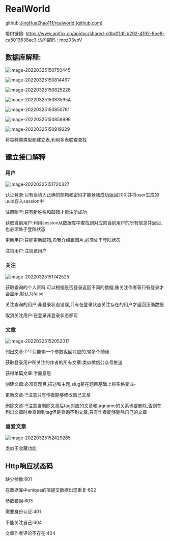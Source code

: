 # RealWorld

github:[JingHuaZhao111/realworld (github.com)](https://github.com/JingHuaZhao111/realworld)


接口链接: https://www.apifox.cn/apidoc/shared-c0bd11df-b292-4192-8be8-ca5013638ae3  访问密码 : mpz03vpV 

## 数据库解释:

![image-20220325150750445](RealWorld.assets/image-20220325150750445.png)

![image-20220325150814497](RealWorld.assets/image-20220325150814497.png)

![image-20220325150825228](RealWorld.assets/image-20220325150825228.png)

![image-20220325150835954](RealWorld.assets/image-20220325150835954.png)

![image-20220325150850781](RealWorld.assets/image-20220325150850781.png)

![image-20220325150859996](RealWorld.assets/image-20220325150859996.png)

![image-20220325150919229](RealWorld.assets/image-20220325150919229.png)

将每种类类型都建立表,利用多表联查查找

## 建立接口解释

### 用户

![image-20220325151720327](RealWorld.assets/image-20220325151720327.png)

认证登录:只有当填入正确的邮箱和密码才能登陆成功返回200,并将user生成的uuid存入session中

注册账号:只有新姓名和邮箱才能注册成功

获取当前用户:利用session从数据库中查找到对应的当前用户的所有信息并返回,也必须处于登陆状态

更新用户:只能更新邮箱,自我介绍跟图片,必须处于登陆状态

注销用户:注销该用户

### 关注

![image-20220325151742525](RealWorld.assets/image-20220325151742525.png)

获取查询的个人资料:可以根据是否登录返回不同的数据,像关注作者等只有登录才会显示,默认为false

关注查询的用户:非登录状态错误,只有在登录状态关注存在的用户才返回正确数据

取消关注用户:在登录非登录状态都可

### 文章

![image-20220325152052017](RealWorld.assets/image-20220325152052017.png)

列出文章:T^T只能输一个参数返回对应的,输多个随缘

获取登录用户所关注的作者的所有文章:类似微信公众号推送

获得单篇文章:字面意思

创建文章:必须有题目,描述和主题,slug是在题目基础上将空格变成-

更新文章:!!!注意只有作者能够修改自己文章

删除文章:!!!注意当删除文章后tag对应的文章和tagname的关系也要删除,否则在列出文章时会查询到tag但是查询不到文章,只有作者能够删除自己的文章

### 喜爱文章

![image-20220325152429265](RealWorld.assets/image-20220325152429265.png)

类似于收藏功能



## Http响应状态码

缺少参数:601

在数据库中unique的值提交数据出现重复:602

参数错误:603

需要身份认证:401

不能关注自己:604

文章作者评论不存在:404
